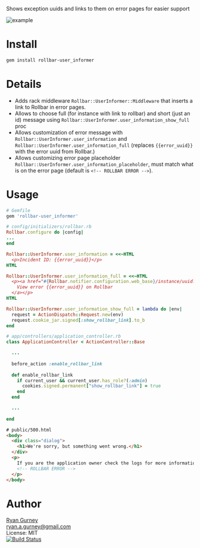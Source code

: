 Shows exception uuids and links to them on error pages for easier support

![example](assets/example.png)

Install
=======

```Bash
gem install rollbar-user_informer
```

Details
=====
* Adds rack middleware `Rollbar::UserInformer::Middleware` that inserts a link to Rollbar in error pages.
* Allows to choose full (for instance with link to rollbar) and short (just an id) message using `Rollbar::UserInformer.user_information_show_full` proc 
* Allows customization of error message with `Rollbar::UserInformer.user_information` and `Rollbar::UserInformer.user_information_full` (replaces `{{error_uuid}}` 
with the error uuid from Rollbar.)
* Allows customizing error page placeholder `Rollbar::UserInformer.user_information_placeholder`, must match 
what is on the error page (default is `<!-- ROLLBAR ERROR -->`).

Usage
=====
```ruby
# Gemfile
gem 'rollbar-user_informer'

# config/initializers/rollbar.rb
Rollbar.configure do |config|
...
end

Rollbar::UserInformer.user_information = <<~HTML
  <p>Incident ID: {{error_uuid}}</p>
HTML

Rollbar::UserInformer.user_information_full = <<~HTML
  <p><a href="#{Rollbar.notifier.configuration.web_base}/instance/uuid?uuid={{error_uuid}}">
    View error {{error_uuid}} on Rollbar
  </a></p>
HTML

Rollbar::UserInformer.user_information_show_full = lambda do |env|
  request = ActionDispatch::Request.new(env)
  request.cookie_jar.signed[:show_rollbar_link].to_b
end
```

```ruby
# app/controllers/application_controller.rb
class ApplicationController < ActionController::Base

  ...
    
  before_action :enable_rollbar_link
  
  def enable_rollbar_link
    if current_user && current_user.has_role?(:admin)
      cookies.signed.permanent["show_rollbar_link"] = true
    end
  end

  ...
  
end

```

```html
# public/500.html
<body>
  <div class="dialog">
    <h1>We're sorry, but something went wrong.</h1>
  </div>
  <p>
    If you are the application owner check the logs for more information.
    <!-- ROLLBAR ERROR -->
  </p>
</body> 
```

Author
======
[Ryan Gurney](https://github.com/ragurney)<br/>
ryan.a.gurney@gmail.com<br/>
License: MIT<br/>
[![Build Status](https://travis-ci.org/ragurney/rollbar-user_informer.svg?branch=master)](https://travis-ci.org/ragurney/rollbar-user_informer)
